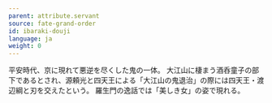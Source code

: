 ```yaml
---
parent: attribute.servant
source: fate-grand-order
id: ibaraki-douji
language: ja
weight: 0
---
```


平安時代、京に現れて悪逆を尽くした鬼の一体。
大江山に棲まう酒呑童子の部下であるとされ、源頼光と四天王による「大江山の鬼退治」の際には四天王・渡辺綱と刃を交えたという。
羅生門の逸話では「美しき女」の姿で現れる。
